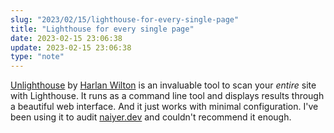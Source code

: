 ```yaml
---
slug: "2023/02/15/lighthouse-for-every-single-page"
title: "Lighthouse for every single page"
date: 2023-02-15 23:06:38
update: 2023-02-15 23:06:38
type: "note"
---
```


[Unlighthouse](https://unlighthouse.dev/) by [Harlan Wilton](https://harlanzw.com/) is an invaluable tool to scan your _entire_ site with Lighthouse. It runs as a command line tool and displays results through a beautiful web interface. And it just works with minimal configuration. I've been using it to audit [naiyer.dev](https://naiyer.dev) and couldn't recommend it enough.
